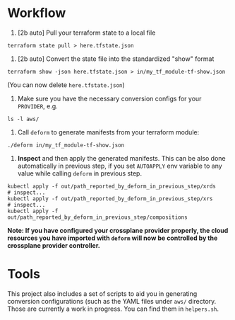 
# Workflow

1. [2b auto] Pull your terraform state to a local file
```
terraform state pull > here.tfstate.json
```

1. [2b auto] Convert the state file into the standardized "show" format
```
terraform show -json here.tfstate.json > in/my_tf_module-tf-show.json
```
(You can now delete `here.tfstate.json`)

1. Make sure you have the necessary conversion configs for your `PROVIDER`, e.g.

```
ls -l aws/
```

1. Call `deform` to generate manifests from your terraform module:
```
./deform in/my_tf_module-tf-show.json
```

1. **Inspect** and then apply the generated manifests. This can be also done automatically in previous step, if you set `AUTOAPPLY` env variable to any value while calling `deform` in previous step.
```
kubectl apply -f out/path_reported_by_deform_in_previous_step/xrds
# inspect...
kubectl apply -f out/path_reported_by_deform_in_previous_step/xrs
# inspect...
kubectl apply -f out/path_reported_by_deform_in_previous_step/compositions
```
   **Note: If you have configured your crossplane provider properly, the cloud resources you have imported with `deform` will now be controlled by the crossplane provider controller.**


# Tools

This project also includes a set of scripts to aid you in generating conversion configurations (such as the YAML files under `aws/` directory.
Those are currently a work in progress. You can find them in `helpers.sh`.
